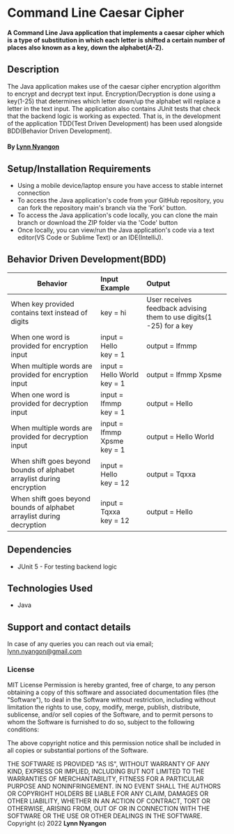 # Command Line Caesar Cipher

#### A Command Line Java application that implements a caesar cipher which is a type of substitution in which each letter is shifted a certain number of places also known as a key, down the alphabet(A-Z).

## Description

The Java application makes use of the caesar cipher encryption algorithm to encrypt and decrypt text input. Encryption/Decryption is done using a key(1-25) that determines which letter down/up the alphabet will replace a letter in the text input. The application also contains JUnit tests that check that the backend logic is working as expected. That is, in the development of the application TDD(Test Driven Development) has been used alongside BDD(Behavior Driven Development).


#### By **[Lynn Nyangon](https://github.com/AnnaL001)**

## Setup/Installation Requirements

- Using a mobile device/laptop ensure you have access to stable internet connection
- To access the Java application's code from your GitHub repository, you can fork the repository main's branch via the 'Fork' button.
- To access the Java application's code locally, you can clone the main branch or download the ZIP folder via the 'Code' button
- Once locally, you can view/run the Java application's code via a text editor(VS Code or Sublime Text) or an IDE(IntelliJ).

## Behavior Driven Development(BDD)
| **Behavior**                              | **Input Example**                           | **Output**                                                         |
|-------------------------------------------|:--------------------------------------------|:-------------------------------------------------------------------|
| When key provided contains text instead of digits       | key = hi    | User receives feedback advising them to use digits(1 -25) for a key    |
| When one word is provided for encryption input            | input = Hello <br> key = 1            | output = Ifmmp     |
| When multiple words are provided for encryption input          | input = Hello World <br> key = 1   | output = Ifmmp Xpsme   |
| When one word is provided for decryption input | input = Ifmmp <br> key = 1          | output = Hello |
| When multiple words are provided for decryption input            | input = Ifmmp Xpsme <br> key = 1  | output = Hello World |   
| When shift goes beyond bounds of alphabet arraylist during encryption | input = Hello <br> key = 12 | output = Tqxxa | 
| When shift goes beyond bounds of alphabet arraylist during decryption | input = Tqxxa <br> key = 12 | output = Hello |

## Dependencies

- JUnit 5 - For testing backend logic

## Technologies Used

- Java 

## Support and contact details

In case of any queries you can reach out via email; lynn.nyangon@gmail.com

### License

MIT License
Permission is hereby granted, free of charge, to any person obtaining a copy
of this software and associated documentation files (the "Software"), to deal
in the Software without restriction, including without limitation the rights
to use, copy, modify, merge, publish, distribute, sublicense, and/or sell
copies of the Software, and to permit persons to whom the Software is
furnished to do so, subject to the following conditions:

The above copyright notice and this permission notice shall be included in all
copies or substantial portions of the Software.

THE SOFTWARE IS PROVIDED "AS IS", WITHOUT WARRANTY OF ANY KIND, EXPRESS OR
IMPLIED, INCLUDING BUT NOT LIMITED TO THE WARRANTIES OF MERCHANTABILITY,
FITNESS FOR A PARTICULAR PURPOSE AND NONINFRINGEMENT. IN NO EVENT SHALL THE
AUTHORS OR COPYRIGHT HOLDERS BE LIABLE FOR ANY CLAIM, DAMAGES OR OTHER
LIABILITY, WHETHER IN AN ACTION OF CONTRACT, TORT OR OTHERWISE, ARISING FROM,
OUT OF OR IN CONNECTION WITH THE SOFTWARE OR THE USE OR OTHER DEALINGS IN THE
SOFTWARE.<br>
Copyright (c) 2022 **Lynn Nyangon**
